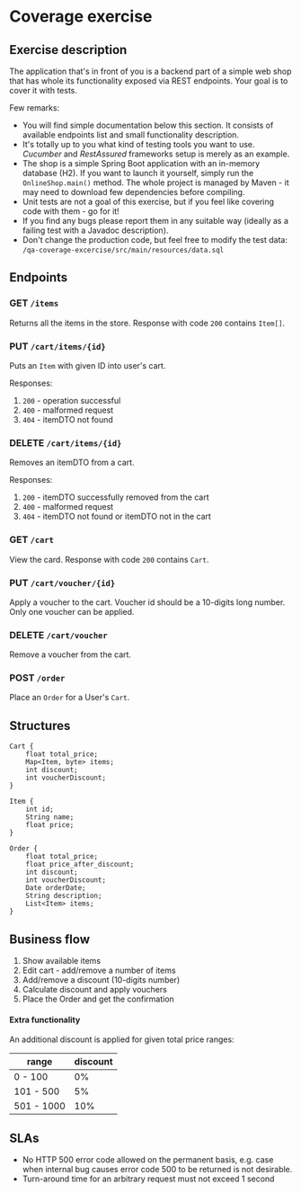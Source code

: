 # Coverage exercise

## Exercise description

The application that's in front of you is a backend part of a simple web shop that has whole its functionality exposed via REST endpoints. Your goal is to cover it with tests. 

Few remarks:
* You will find simple documentation below this section. It consists of available endpoints list and small functionality description. 
* It's totally up to you what kind of testing tools you want to use. _Cucumber_ and _RestAssured_ frameworks setup is merely as an example.
* The shop is a simple Spring Boot application with an in-memory database (H2). If you want to launch it yourself, simply run the `OnlineShop.main()` method. The whole project is managed by Maven - it may need to download few dependencies before compiling. 
* Unit tests are not a goal of this exercise, but if you feel like covering code with them - go for it!
* If you find any bugs please report them in any suitable way (ideally as a failing test with a Javadoc description). 
* Don't change the production code, but feel free to modify the test data: `/qa-coverage-excercise/src/main/resources/data.sql`


## Endpoints

### GET `/items`
Returns all the items in the store. Response with code `200` contains `Item[]`.
 
### PUT `/cart/items/{id}`
Puts an `Item` with given ID into user's cart.

Responses:
1. `200` - operation successful
1. `400` - malformed request
1. `404` - itemDTO not found

### DELETE `/cart/items/{id}`
Removes an itemDTO from a cart.

Responses:
1. `200` - itemDTO successfully removed from the cart
1. `400` - malformed request
1. `404` - itemDTO not found or itemDTO not in the cart

### GET `/cart`
View the card. Response with code `200` contains `Cart`.

### PUT `/cart/voucher/{id}`
Apply a voucher to the cart. Voucher id should be a 10-digits long number. Only one voucher can be applied.

### DELETE `/cart/voucher`
Remove a voucher from the cart.

### POST `/order`
Place an `Order` for a User's `Cart`.

## Structures

```
Cart {
    float total_price;
    Map<Item, byte> items;
    int discount;
    int voucherDiscount;
}
```

```
Item {
    int id;
    String name;
    float price;
}
```

```
Order {
    float total_price;
    float price_after_discount;
    int discount;
    int voucherDiscount;
    Date orderDate;
    String description;
    List<Item> items;
}
```


## Business flow

1. Show available items
1. Edit cart - add/remove a number of items
1. Add/remove a discount (10-digits number)
1. Calculate discount and apply vouchers
1. Place the Order and get the confirmation

#### Extra functionality

An additional discount is applied for given total price ranges:

|range          | discount  |
| ---           | ---       |
| 0 - 100       | 0%        |
| 101 - 500     | 5%        |
| 501 - 1000    | 10%       |

## SLAs

* No HTTP 500 error code allowed on the permanent basis, e.g. case when internal bug causes error code 500
to be returned is not desirable.
* Turn-around time for an arbitrary request must not exceed 1 second
